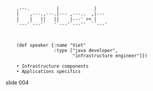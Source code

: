         
        ,---.          |             |
        |    ,---.,---.|--- ,---..  ,|---
        |    |   ||   ||    |---' >< |
        `---'`---'`   '`---'`---''  ``---'



        (def speaker {:name "Viet"
                      :type ["java developer",
                             "infrastructure engineer"]})

        • Infrastructure components
        • Applications specifics

















































































slide 004
